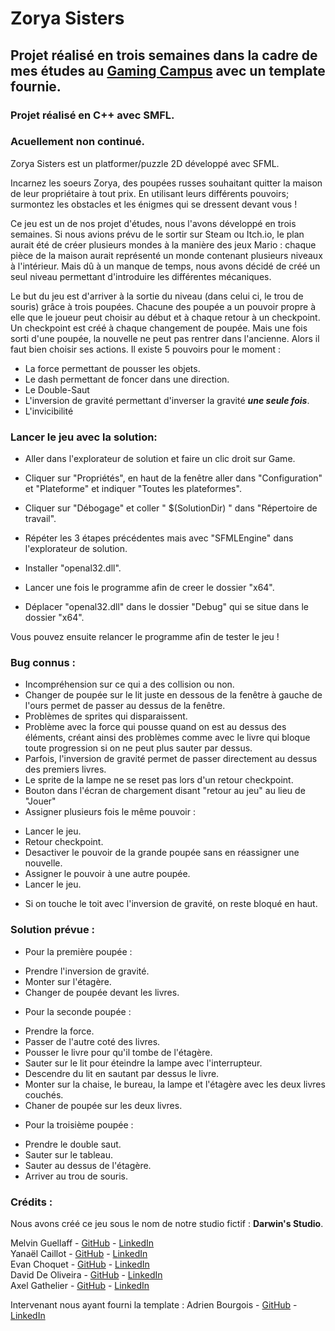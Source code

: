 # Zorya Sisters  
## Projet réalisé en trois semaines dans la cadre de mes études au [Gaming Campus](https://gamingcampus.fr) avec un template fournie.
### Projet réalisé en C++ avec SMFL.
### Acuellement non continué.

Zorya Sisters est un platformer/puzzle 2D développé avec SFML. 

Incarnez les soeurs Zorya, des poupées russes souhaitant quitter la maison de leur propriétaire à tout prix. En utilisant leurs différents pouvoirs; surmontez les obstacles et les énigmes qui se dressent devant vous !

Ce jeu est un de nos projet d'études, nous l'avons développé en trois semaines. Si nous avions prévu de le sortir sur Steam ou Itch.io, le plan aurait été de créer plusieurs mondes à la manière des jeux Mario : chaque pièce de la maison aurait représenté un monde contenant plusieurs niveaux à l'intérieur. Mais dû à un manque de temps, nous avons décidé de créé un seul niveau permettant d'introduire les différentes mécaniques.  

Le but du jeu est d'arriver à la sortie du niveau (dans celui ci, le trou de souris) grâce à trois poupées. Chacune des poupée a un pouvoir propre à elle que le joueur peut choisir au début et à chaque retour à un checkpoint. Un checkpoint est créé à chaque changement de poupée. Mais une fois sorti d'une poupée, la nouvelle ne peut pas rentrer dans l'ancienne. Alors il faut bien choisir ses actions.
Il existe 5 pouvoirs pour le moment :
- La force permettant de pousser les objets.
- Le dash permettant de foncer dans une direction.
- Le Double-Saut
- L'inversion de gravité permettant d'inverser la gravité ***une seule fois***.
- L'invicibilité


### Lancer le jeu avec la solution:

- Aller dans l'explorateur de solution et faire un clic droit sur Game.
- Cliquer sur "Propriétés", en haut de la fenêtre aller dans "Configuration" et "Plateforme" et indiquer "Toutes les plateformes".
- Cliquer sur "Débogage" et coller " $(SolutionDir) " dans "Répertoire de travail".
- Répéter les 3 étapes précédentes mais avec "SFMLEngine" dans l'explorateur de solution.

- Installer "openal32.dll".
- Lancer une fois le programme afin de creer le dossier "x64".
- Déplacer "openal32.dll" dans le dossier "Debug" qui se situe dans le dossier "x64".

Vous pouvez ensuite relancer le programme afin de tester le jeu !


### Bug connus :
- Incompréhension sur ce qui a des collision ou non.
- Changer de poupée sur le lit juste en dessous de la fenêtre à gauche de l'ours permet de passer au dessus de la fenêtre.
- Problèmes de sprites qui disparaissent.
- Problème avec la force qui pousse quand on est au dessus des éléments, créant ainsi des problèmes comme avec le livre qui bloque toute progression si on ne peut plus sauter par dessus.
- Parfois, l'inversion de gravité permet de passer directement au dessus des premiers livres.
- Le sprite de la lampe ne se reset pas lors d'un retour checkpoint.
- Bouton dans l'écran de chargement disant "retour au jeu" au lieu de "Jouer"
- Assigner plusieurs fois le même pouvoir :
 * Lancer le jeu.
 * Retour checkpoint.
 * Desactiver le pouvoir de la grande poupée sans en réassigner une nouvelle.
 * Assigner le pouvoir à une autre poupée.
 * Lancer le jeu.
- Si on touche le toit avec l'inversion de gravité, on reste bloqué en haut.


### Solution prévue :
- Pour la première poupée : 
 * Prendre l'inversion de gravité.
 * Monter sur l'étagère.
 * Changer de poupée devant les livres. 
- Pour la seconde poupée :
 * Prendre la force.
 * Passer de l'autre coté des livres.
 * Pousser le livre pour qu'il tombe de l'étagère.
 * Sauter sur le lit pour éteindre la lampe avec l'interrupteur.
 * Descendre du lit en sautant par dessus le livre.
 * Monter sur la chaise, le bureau, la lampe et l'étagère avec les deux livres couchés.
 * Chaner de poupée sur les deux livres.
- Pour la troisième poupée :
 * Prendre le double saut.
 * Sauter sur le tableau.
 * Sauter au dessus de l'étagère.
 * Arriver au trou de souris.



### Crédits :  

Nous avons créé ce jeu sous le nom de notre studio fictif : **Darwin's Studio**.  

Melvin Guellaff - [GitHub](https://github.com/Mguellaff) - [LinkedIn](https://www.linkedin.com/in/melvin-guellaff-353628202/)  
Yanaël Caillot - [GitHub](https://github.com/Dranemo) - [LinkedIn](https://www.linkedin.com/in/ycaillot/)  
Evan Choquet - [GitHub](https://github.com/Snip2Fou) - [LinkedIn](https://www.linkedin.com/in/evan-choquet-a9031b265/)  
David De Oliveira - [GitHub](https://github.com/Vindiss) - [LinkedIn](https://www.linkedin.com/in/david-de-oliveira-bb48941b0/)  
Axel Gathelier - [GitHub](https://github.com/GolfOcean334) - [LinkedIn](https://www.linkedin.com/in/axel-gathelier-13198b252/)  

Intervenant nous ayant fourni la template :
Adrien Bourgois - [GitHub](https://github.com/AdrienBourgois) - [LinkedIn](https://www.linkedin.com/in/adrienbourgois/)
